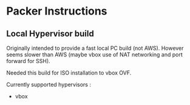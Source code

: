 # Packer Instructions


## Local Hypervisor build
Originally intended to provide a fast local PC build (not AWS). However seems slower than AWS (maybe vbox use of NAT networking and port forward for SSH). 

Needed this build for ISO installation to vbox OVF.

Currently supported hypervisors :
- vbox
 
 